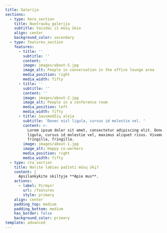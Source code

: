 ```yaml
---
title: Galerija
sections:
  - type: hero_section
    title: Nuotraukų galerija
    subtitle: Vaizdai iš mūsų ūkio
    align: center
    background_color: secondary
  - type: features_section
    features:
      - title: ''
        subtitle: ''
        content: ''
        image: images/about-5.jpg
        image_alt: People in conversation in the office lounge area
        media_position: right
        media_width: fifty
      - title: ''
        subtitle: ''
        content: ''
        image: images/about-2.jpg
        image_alt: People in a conference room
        media_position: left
        media_width: fifty
      - title: Sausmedžių alėja
        subtitle: 'Donec nisl ligula, cursus id molestie vel. '
        content: >-
          Lorem ipsum dolor sit amet, consectetur adipiscing elit. Donec nisl
          ligula, cursus id molestie vel, maximus aliquet risus. Vivamus in nibh
          fringilla, fringilla.
        image: images/about-1.jpg
        image_alt: Happy co-workers
        media_position: right
        media_width: fifty
  - type: cta_section
    title: Norite labiau pažinti mūsų ūkį?
    content: |
      Apsilankykite skiltyje **Apie mus**.
    actions:
      - label: Pirmyn!
        url: /features
        style: primary
    align: center
    padding_top: medium
    padding_bottom: medium
    has_border: false
    background_color: primary
template: advanced
---
```


